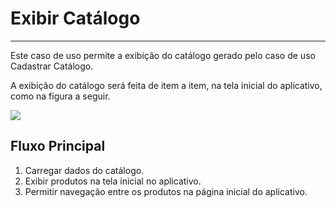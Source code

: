 # Exibir Catálogo

---

Este caso de uso permite a exibição do catálogo gerado pelo caso de uso Cadastrar Catálogo.

A exibição do catálogo será feita de item a item, na tela inicial do aplicativo, como na figura a seguir.

![](home.png)

## Fluxo Principal

1. Carregar dados do catálogo.
2. Exibir produtos na tela inicial no aplicativo.
3. Permitir navegação entre os produtos na página inicial do aplicativo.